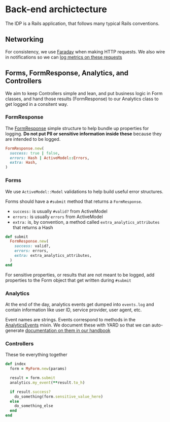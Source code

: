 # Back-end archictecture

The IDP is a Rails application, that follows many typical Rails conventions.

## Networking

For consistency, we use [Faraday](https://github.com/lostisland/faraday)
when making HTTP requests. We also wire in notifications so we can
[log metrics on these requests](../config/initializers/faraday.rb)


## Forms, FormResponse, Analytics, and Controllers

We aim to keep Controllers simple and lean, and put business logic in Form
classes, and hand those results (FormResponse) to our Analytics class to get
logged in a consitent way.

### FormResponse

The [FormResponse](../app/services/form_response.rb) simple structure to help
bundle up properties for logging. **Do not put PII or sensitive information
inside these** because they are intended to be logged.

```ruby
FormResponse.new(
  success: true | false,
  errors: Hash | ActiveModel::Errors,
  extra: Hash,
)
```

### Forms

We use `ActiveModel::Model` validations to help build useful error structures.

Forms should have a `#submit` method that returns a `FormResponse`.
- `success:` is usually `#valid?` from ActiveModel
- `errors:` is usually `errors` from ActiveModel
- `extra:` is, by convention, a method called `extra_analytics_attributes` that
  returns a Hash

```ruby
def submit
  FormResponse.new(
    success: valid?,
    errors: errors,
    extra: extra_analytics_attributes,
  )
end
```

For sensitive properties, or results that are not meant to be logged, add
properties to the Form object that get written during `#submit`

### Analytics

At the end of the day, analytics events get dumped into `events.log` and contain
information like user ID, service provider, user agent, etc.

Event names are strings. Events correspond to methods in the
[AnalyticsEvents](../app/services/analytics_events.rb) mixin. We document these
with YARD so that we can auto-generate
[documentation on them in our handbook][analytics-handbook]

[analytics-handbook]: https://handbook.login.gov/articles/analytics-events.html

### Controllers

These tie everything together

```ruby
def index
  form = MyForm.new(params)

  result = form.submit
  analytics.my_event(**result.to_h)

  if result.success?
    do_something(form.sensitive_value_here)
  else
    do_something_else
  end
end
```
